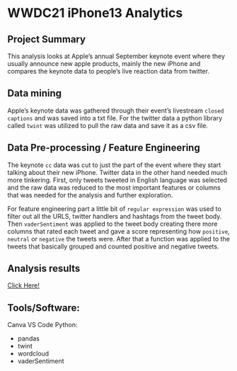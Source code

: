 # WWDC21 iPhone13 Analytics
## Project Summary
This analysis looks at Apple’s annual September keynote event where they usually announce new apple products, mainly the new iPhone and compares the keynote data to people’s live reaction data from twitter.
## Data mining 
Apple’s keynote data was gathered through their event’s livestream `closed captions` and was saved into a txt file. For the twitter data a python library called `twint` was utilized to pull the raw data and save it as a csv file.
## Data Pre-processing / Feature Engineering 
The keynote `cc` data was cut to just the part of the event where they start talking about their new iPhone. Twitter data in the other hand needed much more tinkering. First, only tweets tweeted in English language was selected and the raw data was reduced to the most important features or columns that was needed for the analysis and further exploration.

For feature engineering part a little bit of `regular expression` was used to filter out all the URLS, twitter handlers and hashtags from the tweet body. Then `vaderSentiment` was applied to the tweet body creating there more columns that rated each tweet and gave a score representing how `positive`, `neutral` or `negative` the tweets were. After that a function was applied to the tweets that basically grouped and counted positive and negative tweets. 
## Analysis results 
[Click Here!](Analysis_illustration_1.2.pdf)
## Tools/Software:
Canva
VS Code
Python:
-	pandas
-	twint
-	wordcloud
-	vaderSentiment
